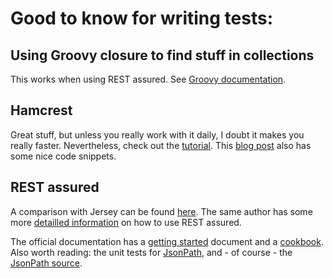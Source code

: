 # Good to know for writing tests:


## Using Groovy closure to find stuff in collections

This works when using REST assured. 
See [Groovy documentation](http://groovy.codehaus.org/groovy-jdk/java/util/Collection.html#find(groovy.lang.Closure)).


## Hamcrest

Great stuff, but unless you really work with it daily, I doubt it makes you really faster. 
Nevertheless, check out the [tutorial](http://code.google.com/p/hamcrest/wiki/Tutorial). 
This [blog post](http://edgibbs.com/junit-4-with-hamcrest/) also has some nice code snippets.


## REST assured

A comparison with Jersey can be found 
[here](http://www.hascode.com/2011/09/rest-assured-vs-jersey-test-framework-testing-your-restful-web-services/). The 
same author has some more [detailled information](http://www.hascode.com/2011/10/testing-restful-web-services-made-easy-using-the-rest-assured-framework/) on
how to use REST assured.

The official documentation has a [getting started](http://code.google.com/p/rest-assured/wiki/GettingStarted) document and a [cookbook](http://code.google.com/p/rest-assured/wiki/Usage). 
Also worth reading: the unit tests for [JsonPath](https://github.com/jayway/rest-assured/blob/master/rest-assured/src/test/java/com/jayway/restassured/path/json/JsonPathTest.java), 
and - of course - the [JsonPath source](http://rest-assured.googlecode.com/svn/tags/1.6.2/apidocs/com/jayway/restassured/path/json/JsonPath.html). 